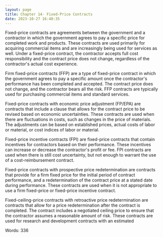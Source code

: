 ```yaml
---
layout: page
title: Chapter 14- Fixed-Price Contracts
date: 2023-10-27 16:40:35
---
```

Fixed-price contracts are agreements between the government and a contractor in which the government agrees to pay a specific price for completed work and products. These contracts are used primarily for acquiring commercial items and are increasingly being used for services as well. Under a fixed-price contract, the contractor accepts full cost responsibility and the contract price does not change, regardless of the contractor's actual cost experience.

Firm fixed-price contracts (FFP) are a type of fixed-price contract in which the government agrees to pay a specific amount once the contractor's performance has been completed and accepted. The contract price does not change, and the contractor bears all the risk. FFP contracts are typically used for purchasing commercial items and standard services.

Fixed-price contracts with economic price adjustment (FP/EPA) are contracts that include a clause that allows for the contract price to be revised based on economic uncertainties. These contracts are used when there are fluctuations in costs, such as changes in the price of materials. The adjustments can be based on established prices, actual costs of labor or material, or cost indices of labor or material.

Fixed-price incentive contracts (FPI) are fixed-price contracts that contain incentives for contractors based on their performance. These incentives can increase or decrease the contractor's profit or fee. FPI contracts are used when there is still cost uncertainty, but not enough to warrant the use of a cost-reimbursement contract.

Fixed-price contracts with prospective price redetermination are contracts that provide for a firm fixed price for the initial period of contract performance, and a redetermination of the contract price at a stated date during performance. These contracts are used when it is not appropriate to use a firm fixed-price or fixed-price incentive contract.

Fixed-ceiling-price contracts with retroactive price redetermination are contracts that allow for a price redetermination after the contract is completed. The contract includes a negotiated ceiling price to ensure that the contractor assumes a reasonable amount of risk. These contracts are used for research and development contracts with an estimated

Words: 336

